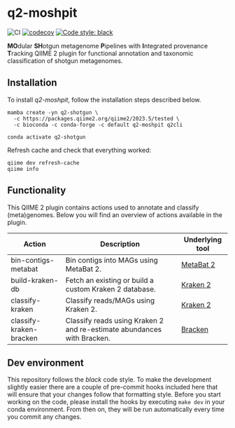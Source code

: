 # q2-moshpit
![CI](https://github.com/bokulich-lab/q2-moshpit/actions/workflows/ci.yml/badge.svg)
[![codecov](https://codecov.io/gh/bokulich-lab/q2-moshpit/branch/main/graph/badge.svg?token=PSCAYJUP01)](https://codecov.io/gh/bokulich-lab/q2-moshpit)
[![Code style: black](https://img.shields.io/badge/code%20style-black-000000.svg)](https://github.com/psf/black)

**MO**dular **SH**otgun metagenome **P**ipelines with **I**ntegrated provenance **T**racking
QIIME 2 plugin for functional annotation and taxonomic classification of shotgun metagenomes.

## Installation
To install _q2-moshpit_, follow the installation steps described below.

```shell
mamba create -yn q2-shotgun \
  -c https://packages.qiime2.org/qiime2/2023.5/tested \
  -c bioconda -c conda-forge -c default q2-moshpit q2cli

conda activate q2-shotgun
```

Refresh cache and check that everything worked:
```shell
qiime dev refresh-cache
qiime info
```

## Functionality
This QIIME 2 plugin contains actions used to annotate and classify (meta)genomes.
Below you will find an overview of actions available in the plugin.

| Action               | Description                                                | Underlying tool                                                    |
|----------------------|------------------------------------------------------------|--------------------------------------------------------------------|
| bin-contigs-metabat  | Bin contigs into MAGs using MetaBat 2.                     | [MetaBat 2](https://bitbucket.org/berkeleylab/metabat/src/master/) |
| build-kraken-db      | Fetch an existing or build a custom Kraken 2 database.     | [Kraken 2](https://ccb.jhu.edu/software/kraken2/)                  |
| classify-kraken      | Classify reads/MAGs using Kraken 2.                        | [Kraken 2](https://ccb.jhu.edu/software/kraken2/)                  |
| classify-kraken-bracken      | Classify reads using Kraken 2 and re-estimate abundances with Bracken.  | [Bracken](https://ccb.jhu.edu/software/bracken/index.shtml) |


## Dev environment
This repository follows the _black_ code style. To make the development slightly easier
there are a couple of pre-commit hooks included here that will ensure that your changes
follow that formatting style. Before you start working on the code, please
install the hooks by executing `make dev` in your conda environment. From then on,
they will be run automatically every time you commit any changes.